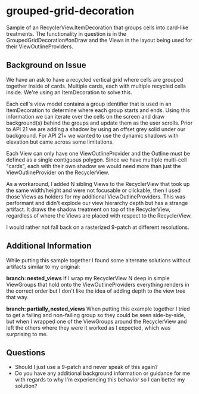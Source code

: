 # grouped-grid-decoration
Sample of an RecyclerView.ItemDecoration that groups cells into card-like treatments. The functionality in question is in the GroupedGridDecoration#onDraw and the Views in the layout being used for their ViewOutlineProviders.


## Background on Issue
We have an ask to have a recycled vertical grid where cells are grouped together inside of cards. Multiple cards, each with multiple recycled cells inside. We're using an ItemDecoration to solve this.

Each cell's view model contains a group identifier that is used in an ItemDecoration to determine where each group starts and ends. Using this information we can iterate over the cells on the screen and draw background(s) behind the groups and update them as the user scrolls.
Prior to API 21 we are adding a shadow by using an offset grey solid under our background. For API 21+ we wanted to use the dynamic shadows with elevation but came across some limitations.

Each View can only have one ViewOutlineProvider and the Outline must be defined as a single contiguous polygon. Since we have multiple multi-cell "cards", each with their own shadow we would need more than just the ViewOutlineProvider on the RecyclerView.

As a workaround, I added N sibling Views to the RecyclerView that took up the same width/height and were not focusable or clickable, then I used those Views as holders for my additional ViewOutlineProviders. This was performant and didn't explode our view hierarchy depth but has a strange artifact. It draws the shadow treatment on top of the RecyclerView, regardless of where the Views are placed with respect to the RecyclerView.

I would rather not fall back on a rasterized 9-patch at different resolutions.

## Additional Information

While putting this sample together I found some alternate solutions without artifacts similar to my original:

**branch: nested_views**
If I wrap my RecyclerView N deep in simple ViewGroups that hold onto the ViewOutlineProviders everything renders in the correct order but I don't like the idea of adding depth to the view tree that way.

**branch: partially_nested_views**
When putting this example together I tried to get a failing and non-failing group so they could be seen side-by-side, but when I wrapped one of the ViewGroups around the RecyclerView and left the others where they were it worked as I expected, which was surprising to me.

## Questions
- Should I just use a 9-patch and never speak of this again?
- Do you have any additional background information or guidance for me with regards to why I'm experiencing this behavior so I can better my solution?

